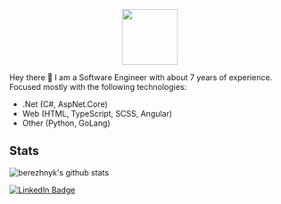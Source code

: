 
<div id="header" align="center">
  <img src="https://media.giphy.com/media/M9gbBd9nbDrOTu1Mqx/giphy.gif" width="100"/>
</div>


Hey there 👋 I am a Software Engineer with about 7 years of experience. Focused mostly with the following technologies:
- .Net (C#, AspNet.Core)
- Web (HTML, TypeScript, SCSS, Angular)
- Other (Python, GoLang)

## Stats
![berezhnyk's github stats](https://github-readme-stats.vercel.app/api?username=berezhnyk&show_icons=true&theme=dracula)

<img src="https://komarev.com/ghpvc/?username=berezhnyk&style=flat-square&color=blue" alt=""/>

<div id="badges">
  <a href="https://www.linkedin.com/in/berezhnyk/">
    <img src="https://img.shields.io/badge/LinkedIn-blue?style=for-the-badge&logo=linkedin&logoColor=white" alt="LinkedIn Badge"/>
  </a>
</div>

